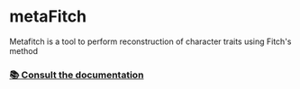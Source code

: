 # metaFitch

Metafitch is a tool to perform reconstruction of character traits using Fitch's method



### [📚 Consult the documentation](https://metafitch.readthedocs.io/en/latest/)
